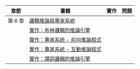 | 章節 | 書籍                     | 實作       | 問題                           |
|----|------------------------------|------------|------------------------------------|
| 第 6 章  |  [邏輯推論與專家系統](logic.md)       |  |    |
|  | [實作：布林邏輯的推論引擎](logicBoolean.md)       |  |    |
|  | [實作：專家系統 - 前向推論程式](logicExpertForward.md)         |  |    |
|  | [實作：專家系統 - 互動推論程式](logicExpertQuery.md)         |  |    |
|  | [實作：謂詞邏輯的推論引擎](logicPredicate.md)         |  |    |